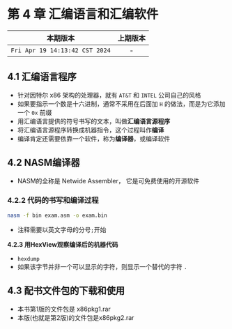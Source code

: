 # 第 4 章 汇编语言和汇编软件

|本期版本|上期版本|
|:---:|:---:|
`Fri Apr 19 14:13:42 CST 2024` | -

## 4.1 汇编语言程序

* 针对因特尔 x86 架构的处理器，就有 `AT&T` 和 `INTEL` 公司自己的风格
* 如果要指示一个数是十六进制，通常不采用在后面加 `H` 的做法，而是为它添加一个 `0x` 前缀
* 用汇编语言提供的符号书写的文本，叫做**汇编语言源程序**
* 将汇编语言源程序转换成机器指令，这个过程叫作**编译**
* 编译肯定还需要依靠一个软件，称为**编译器**，或编译软件

## 4.2 NASM编译器

* NASM的全称是 Netwide Assembler， 它是可免费使用的开源软件


### 4.2.2 代码的书写和编译过程

```bash
nasm -f bin exam.asm -o exam.bin
```

* 注释需要以英文字母的分号`;`开始

**4.2.3 用HexView观察编译后的机器代码**

* `hexdump`
* 如果该字节并非一个可以显示的字符，则显示一个替代的字符 `.`

## 4.3 配书文件包的下载和使用

* 本书第1版的文件包是 x86pkg1.rar
* 本版(也就是第2版)的文件包是x86pkg2.rar